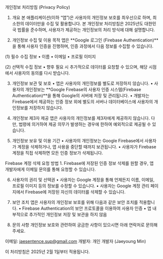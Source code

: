 개인정보 처리방침 (Privacy Policy)

1. 개요
본 애플리케이션(이하 “앱”)은 사용자의 개인정보 보호를 최우선으로 하며, 최소한의 데이터만을 수집 및 활용합니다. 본 개인정보 처리방침은 2025년도 대한민국 법률을 준수하며, 사용자가 제공하는 개인정보의 처리 방식에 대해 설명합니다.

2. 개인정보 수집 및 이용 목적
앱은 **Google 로그인 (Firebase Authentication)**을 통해 사용자 인증을 진행하며, 인증 과정에서 다음 정보를 수집할 수 있습니다.

(1) 필수 수집 정보
	•	이름
	•	이메일
	•	프로필 이미지

(2) 선택적 수집 정보
	•	향후 필요 시 추가적으로 데이터를 요청할 수 있으며, 해당 시점에서 사용자의 동의를 다시 받습니다.

 3. 개인정보 보관 및 보호
	•	앱은 사용자의 개인정보를 별도로 저장하지 않습니다.
	•	사용자의 개인정보는 **Google Firebase의 사용자 인증 시스템(Firebase Authentication)**을 통해 Google의 서버에 저장 및 관리됩니다.
	•	개발자는 Firebase에서 제공하는 인증 정보 외에 별도의 서버나 데이터베이스에 사용자의 개인정보를 저장하지 않습니다.

4. 개인정보 제3자 제공
앱은 사용자의 개인정보를 제3자에게 제공하지 않습니다. 다만, 법령에 의거하여 제공 의무가 발생하는 경우에 한하여 예외적으로 제공될 수 있습니다.

5. 개인정보 보유 및 이용 기간
	•	사용자의 개인정보는 Google Firebase에서 사용자가 계정을 삭제하거나, 앱 사용을 중단할 때까지 보관됩니다.
	•	사용자가 Firebase 계정을 직접 삭제하면 모든 인증 정보가 삭제됩니다.

Firebase 계정 삭제 요청 방법
	1.	Firebase에 저장된 인증 정보 삭제를 원할 경우, 앱 개발자에게 이메일 문의를 통해 요청할 수 있습니다.

 6. 사용자의 권리 및 선택권
	•	사용자는 Google 계정을 통해 언제든지 이름, 이메일, 프로필 이미지 등의 정보를 수정할 수 있습니다.
	•	사용자는 Google 계정 관리 페이지에서 Firebase에 저장된 자신의 데이터를 삭제할 수 있습니다.

7. 보안 조치
앱은 사용자의 개인정보 보호를 위해 다음과 같은 보안 조치를 적용합니다.
	•	Firebase Authentication의 보안 프로토콜을 이용하여 사용자 인증
	•	앱 내부적으로 추가적인 개인정보 저장 및 보관을 하지 않음

8. 문의 사항
개인정보 보호와 관련하여 궁금한 사항이 있으시면 아래 연락처로 문의해 주세요.

이메일: jaesentence.sup@gmail.com
개발자: 개인 개발자 (Jaeyoung Min)

이 처리방침은 2025년 2월 1일부터 적용됩니다.
